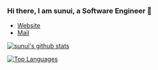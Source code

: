 ### Hi there, I am sunui, a Software Engineer 👋

* [Website](https://suncafe.cc/) 
* [Mail](mailto:xinlei@suncafe.cc) 

[![sunui's github stats](https://github-readme-stats.vercel.app/api?username=sunui&count_private=true&show_icons=true&bg_color=#000&theme=cobalt)](https://github.com/anuraghazra/github-readme-stats)

[![Top Languages](https://github-readme-stats.vercel.app/api/top-langs/?username=sunui)](https://github.com/anuraghazra/github-readme-stats)
